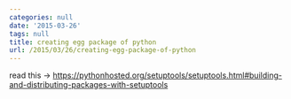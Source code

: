 ```yaml
---
categories: null
date: '2015-03-26'
tags: null
title: creating egg package of python
url: /2015/03/26/creating-egg-package-of-python
---
```




read this -> https://pythonhosted.org/setuptools/setuptools.html#building-and-distributing-packages-with-setuptools